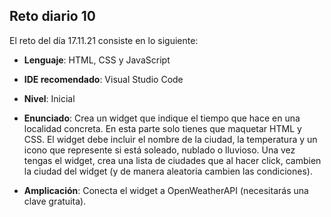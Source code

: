 ## Reto diario 10

El reto del día 17.11.21 consiste en lo siguiente: 

- **Lenguaje**: HTML, CSS y JavaScript

- **IDE recomendado**: Visual Studio Code

- **Nivel**: Inicial

- **Enunciado**: Crea un widget que indique el tiempo que hace en una localidad concreta. En esta parte solo tienes que maquetar HTML y CSS. El widget debe incluir el nombre de la ciudad, la temperatura y un icono que represente si está soleado, nublado o lluvioso. Una vez tengas el widget, crea una lista de ciudades que al hacer click, cambien la ciudad del widget (y de manera aleatoria cambien las condiciones).

- **Amplicación**:  Conecta el widget a OpenWeatherAPI (necesitarás una clave gratuita).
